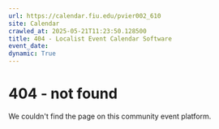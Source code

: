 ```yaml
---
url: https://calendar.fiu.edu/pvier002_610
site: Calendar
crawled_at: 2025-05-21T11:23:50.128500
title: 404 - Localist Event Calendar Software
event_date: 
dynamic: True
---
```


# 404 - not found
We couldn't find the page on this community event platform.
